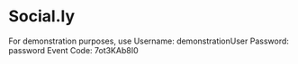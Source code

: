 # Social.ly

For demonstration purposes, use
  Username: demonstrationUser
  Password: password
  Event Code: 7ot3KAb8I0
